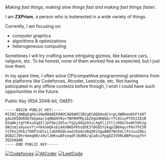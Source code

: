 *Making fast things, making slow things fast and making fast things faster*.

I am **ZXPrism**, a person who is insterested in a wide variety of things.

Currently, I am focusing on:

- computer graphics
- algorithms & optimizations
- heterogeneous computing

Sometimes I will try crafting some intriguing gizmos, like balance cars, railguns, etc. To be honest, none of them worked fine as expected, but I just love them.

In my spare time, I often solve CP(competitive programming) problems from the platforms like Codeforces, Atcoder, Leetcode, etc. Not having paticipated in any offline contests before though, I wish I could have such opportunities in the future.

<!--
![ZXPrism's GitHub stats](https://github-readme-stats.vercel.app/api?username=ZXPrism&show_icons=true&theme=transparent)
![Top Langs](https://github-readme-stats.vercel.app/api/top-langs/?username=ZXPrism&layout=compact&exclude_repo=ZXPrism.github.io,EmbeddedSystemDesign)
-->

Public Key (RSA 2048-bit, OAEP):
```
-----BEGIN PUBLIC KEY-----
MIIBIjANBgkqhkiG9w0BAQEFAAOCAQ8AMIIBCgKCAQEAxACs+pLXWBkmobhFt4dT
g4o2K5DGRXbfm5pmar2qMAQ9tRa+TNFRHPMyibZXgU4KWGb/+fCdIxyPY5hIZEnR
Q3aWkjtgYYKxuSqQIlJpF9eiZdlo/YqZy40q193iLXgXlj2tllcROU/bvWCh9hJg
bWJzmjxmyoovYj+hkkSmQkxbiAXnNKbFKhsQhE378GO5YykqpZB84qurP8n7FE3R
Y2fKojOYbjTDHftnDlLLlabX8G0LeadJkU4o38q5RihgwA0D7WCEULlFnJxuZ0Gi
DGB2CJ9hrmemq06ra9zl3HKsw8FxeqdFJ8dN6/qCa6viPpgDZJVXRLWBPoxugfhY
ZQIDAQAB
-----END PUBLIC KEY-----
```

[![Codeforces](https://img.shields.io/badge/Codeforces-SPECIALIST_1476-03a89e?style=for-the-badge)](https://codeforces.com/profile/DarkS0uls)
[![AtCoder](https://img.shields.io/badge/atcoder-6 Kyu_812-008000?style=for-the-badge)](https://atcoder.jp/users/DarkS0uls)
[![LeetCode](https://img.shields.io/badge/leetcode-Knight_1923-a000a0?style=for-the-badge)](https://leetcode.cn/u/zhouleyi2003/)
